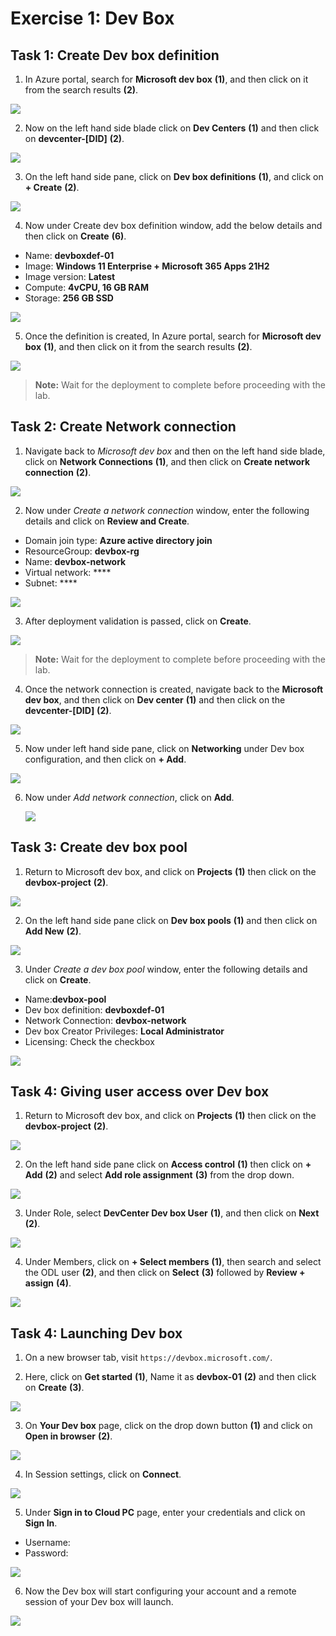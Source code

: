 # Exercise 1: Dev Box

## Task 1: Create Dev box definition

1. In Azure portal, search for **Microsoft dev box** **(1)**, and then click on it from the search results **(2)**.

  ![](media/e101.png)
  
2. Now on the left hand side blade click on **Dev Centers** **(1)** and then click on **devcenter-[DID]** **(2)**.

  ![](media/e109.png)
  
3. On the left hand side pane, click on **Dev box definitions** **(1)**, and click on **+ Create** **(2)**.

  ![](media/e110.png)
  
4. Now under Create dev box definition window, add the below details and then click on **Create** **(6)**.

  - Name: **devboxdef-01**
  - Image: **Windows 11 Enterprise + Microsoft 365 Apps 21H2**
  - Image version: **Latest**
  - Compute: **4vCPU, 16 GB RAM**
  - Storage: **256 GB SSD**

  ![](media/e112.png)
  
5. Once the definition is created, In Azure portal, search for **Microsoft dev box** **(1)**, and then click on it from the search results **(2)**.

  ![](media/e101.png)
  
>**Note:** Wait for the deployment to complete before proceeding with the lab.
  
## Task 2: Create Network connection

1. Navigate back to *Microsoft dev box* and then on the left hand side blade, click on **Network Connections** **(1)**, and then click on **Create network connection** **(2)**.

  ![](media/e113.png)
  
2. Now under *Create a network connection* window, enter the following details and click on **Review and Create**.

  - Domain join type: **Azure active directory join**
  - ResourceGroup: **devbox-rg**
  - Name: **devbox-network**
  - Virtual network: ****
  - Subnet: ****

  ![](media/e116.png)

3. After deployment validation is passed, click on **Create**.

  ![](media/e115.png)
  
>**Note:** Wait for the deployment to complete before proceeding with the lab.

4. Once the network connection is created, navigate back to the **Microsoft dev box**, and then click on **Dev center** **(1)** and then click on the **devcenter-[DID]** **(2)**.

  ![](media/e109.png)

5. Now under left hand side pane, click on **Networking** under Dev box configuration, and then click on **+ Add**.

  ![](media/e117.png)
  
6. Now under *Add network connection*, click on **Add**.

    ![](media/e118.png)
    
## Task 3: Create dev box pool

1. Return to Microsoft dev box, and click on **Projects** **(1)** then click on the **devbox-project** **(2)**.

  ![](media/ex101.png)

2. On the left hand side pane click on **Dev box pools** **(1)** and then click on **Add New** **(2)**.

  ![](media/ex102.png)
  
3. Under *Create a dev box pool* window, enter the following details and click on **Create**.

  - Name:**devbox-pool**
  - Dev box definition: **devboxdef-01**
  - Network Connection: **devbox-network**
  - Dev box Creator Privileges: **Local Administrator**
  - Licensing: Check the checkbox
  
  ![](media/e119.png)
  
## Task 4: Giving user access over Dev box

1. Return to Microsoft dev box, and click on **Projects** **(1)** then click on the **devbox-project** **(2)**.

  ![](media/ex101.png)

2. On the left hand side pane click on **Access control** **(1)** then click on **+ Add** **(2)** and select **Add role assignment** **(3)** from the drop down.

  ![](media/e120.png)

3. Under Role, select **DevCenter Dev box User** **(1)**, and then click on **Next** **(2)**.

  ![](media/e122.png)
  
4. Under Members, click on **+ Select members** **(1)**, then search and select the ODL user **(2)**, and then click on **Select** **(3)** followed by **Review + assign** **(4)**.

  ![](media/e123.png)

  
## Task 4: Launching Dev box

1. On a new browser tab, visit ```https://devbox.microsoft.com/```.

2. Here, click on **Get started** **(1)**, Name it as **devbox-01** **(2)** and then click on **Create** **(3)**.

  ![](media/e124.png)

3. On **Your Dev box** page, click on the drop down button **(1)** and click on **Open in browser** **(2)**.

  ![](media/e125.png)

4. In Session settings, click on **Connect**.

  ![](media/e126.png)

5. Under **Sign in to Cloud PC** page, enter your credentials and click on **Sign In**.

  - Username:
  - Password:

  ![](media/e127.png)

6. Now the Dev box will start configuring your account and a remote session of your Dev box will launch.

  ![](media/e128.png)